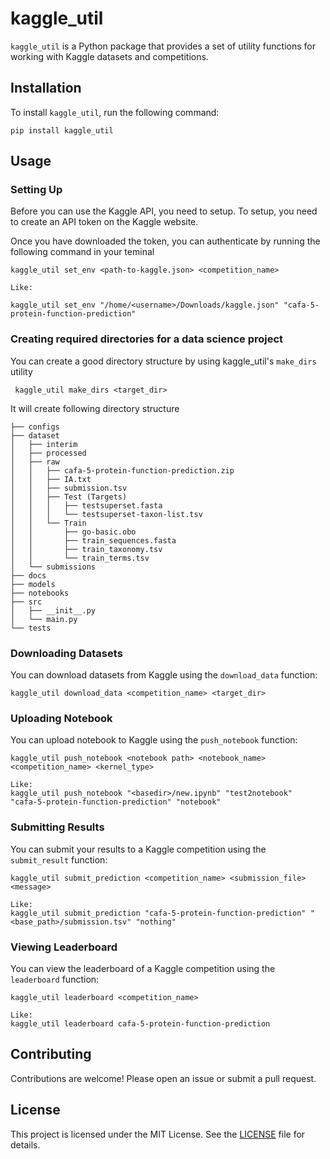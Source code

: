 # kaggle_util

`kaggle_util` is a Python package that provides a set of utility functions for working with Kaggle datasets and competitions.

## Installation

To install `kaggle_util`, run the following command:

```
pip install kaggle_util
```

## Usage

### Setting Up

Before you can use the Kaggle API, you need to setup. To setup, you need to create an API token on the Kaggle website. 

Once you have downloaded the token, you can authenticate by running the following command in your teminal

```
kaggle_util set_env <path-to-kaggle.json> <competition_name>

Like:

kaggle_util set_env "/home/<username>/Downloads/kaggle.json" "cafa-5-protein-function-prediction"
```

### Creating required directories for a data science project

You can create a good directory structure by using kaggle_util's `make_dirs` utility

```
 kaggle_util make_dirs <target_dir>
```
It will create following directory structure

```
├── configs
├── dataset
│   ├── interim
│   ├── processed
│   ├── raw
│   │   ├── cafa-5-protein-function-prediction.zip
│   │   ├── IA.txt
│   │   ├── submission.tsv
│   │   ├── Test (Targets)
│   │   │   ├── testsuperset.fasta
│   │   │   └── testsuperset-taxon-list.tsv
│   │   └── Train
│   │       ├── go-basic.obo
│   │       ├── train_sequences.fasta
│   │       ├── train_taxonomy.tsv
│   │       └── train_terms.tsv
│   └── submissions
├── docs
├── models
├── notebooks
├── src
│   ├── __init__.py
│   └── main.py
└── tests
```

### Downloading Datasets

You can download datasets from Kaggle using the `download_data` function:

```
kaggle_util download_data <competition_name> <target_dir>
```

### Uploading Notebook

You can upload notebook to Kaggle using the `push_notebook` function:

```
kaggle_util push_notebook <notebook path> <notebook_name>  <competition_name> <kernel_type>

Like:
kaggle_util push_notebook "<basedir>/new.ipynb" "test2notebook"  "cafa-5-protein-function-prediction" "notebook"
```

### Submitting Results

You can submit your results to a Kaggle competition using the `submit_result` function:

```
kaggle_util submit_prediction <competition_name> <submission_file> <message>

Like:
kaggle_util submit_prediction "cafa-5-protein-function-prediction" "<base_path>/submission.tsv" "nothing"
```

### Viewing Leaderboard

You can view the leaderboard of a Kaggle competition using the `leaderboard` function:

```
kaggle_util leaderboard <competition_name>

Like:
kaggle_util leaderboard cafa-5-protein-function-prediction
```

## Contributing

Contributions are welcome! Please open an issue or submit a pull request.

## License

This project is licensed under the MIT License. See the [LICENSE](LICENSE) file for details.